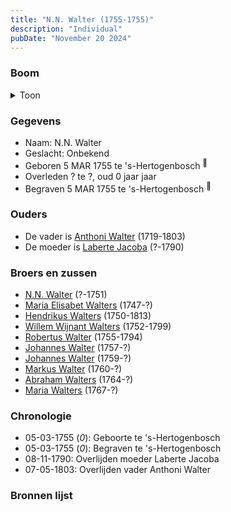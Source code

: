 ```yaml
---
title: "N.N. Walter (1755-1755)"
description: "Individual"
pubDate: "November 20 2024"
---
```


### Boom
<details><summary>Toon</summary>

![test](https://www.plantuml.com/plantuml/svg/ZP9DJy9048Rl-oicSl24QItbAmGLXAX1DCQFU2BRTcmttUwItIMc8Vnt1oX2D45lcvbvvtrcPY-juyOj2ibiBjIS6rv0nECyDNgXag6Mse0pN5bAeN8i4mb2B4miSVl6OkvAAB28qDXjo3eqg5qvHtRGDPRSMbWo01Xeaw1vpaISAxIsrokuKFq-16p5s2ayRgmisofEhfJBj1BmnYKrFW5kuTRp_C07g8s2SJWUKDVbXq2PhA3NZNXKpYBjdCHk7nfmFHg2t_8xS75GPFE5b3EkabbijBMH9WwgRi7zrJluRI-WwjKEOC9fDeTmnsCTyJt0EG6C1wDW51m1kFYFRnkc3wz4sV7WrDPlo4sdg29jusoFqUj-Of88bP8WXBkN2GaQpGtEsFEyHXDgKgIPAr5A_Kb8ArRjgLwlAbZ5lGzKIWgiKws0xTocPzEpdojl1V1zgwrNQh0yCdn8-tmYp33yFTUVIpaGhu_1Bb4bz56_0000)
</details>

### Gegevens
- Naam: N.N. Walter 
- Geslacht: Onbekend
- Geboren 5 MAR 1755 te 's-Hertogenbosch <sup><a href="../s00039/" style="text-decoration:none" title="Begravene N.N. Walters 05/03/1755">:link:</a></sup>
- Overleden ? te ?, oud 0 jaar jaar 
- Begraven 5 MAR 1755 te 's-Hertogenbosch <sup><a href="../s00039/" style="text-decoration:none" title="Begravene N.N. Walters 05/03/1755">:link:</a></sup>

### Ouders
- De vader is [Anthoni Walter](../i00131/) (1719-1803)
- De moeder is [Laberte Jacoba](../i00132/) (?-1790)

### Broers en zussen
- [N.N. Walter](../i00143/) (?-1751)
- [Maria Elisabet Walters](../i00147/) (1747-?)
- [Hendrikus Walters](../i00139/) (1750-1813)
- [Willem Wijnant Walters](../i00120/) (1752-1799)
- [Robertus Walter](../i00140/) (1755-1794)
- [Johannes Walter](../i00141/) (1757-?)
- [Johannes Walter](../i00146/) (1759-?)
- [Markus Walter](../i00144/) (1760-?)
- [Abraham Walters](../i00133/) (1764-?)
- [Maria Walters](../i00138/) (1767-?)

### Chronologie
- 05-03-1755 (<i>0</i>): Geboorte te 's-Hertogenbosch
- 05-03-1755 (<i>0</i>): Begraven te 's-Hertogenbosch
- 08-11-1790: Overlijden moeder Laberte Jacoba
- 07-05-1803: Overlijden vader Anthoni Walter

### Bronnen lijst